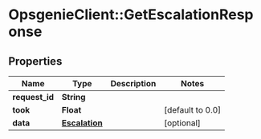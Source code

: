 # OpsgenieClient::GetEscalationResponse

## Properties
Name | Type | Description | Notes
------------ | ------------- | ------------- | -------------
**request_id** | **String** |  | 
**took** | **Float** |  | [default to 0.0]
**data** | [**Escalation**](Escalation.md) |  | [optional] 


